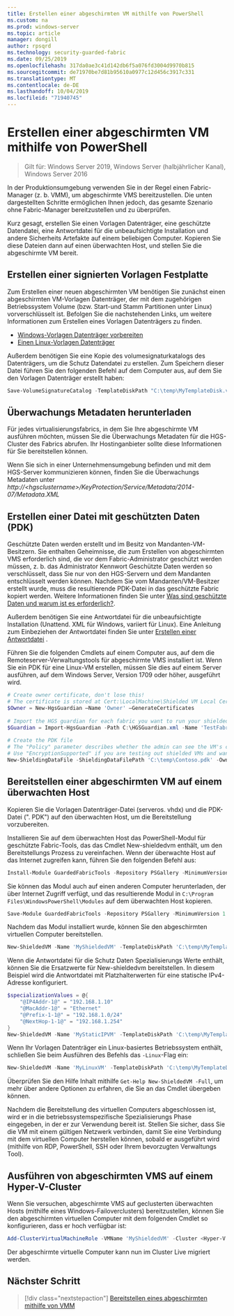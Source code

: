 ```yaml
---
title: Erstellen einer abgeschirmten VM mithilfe von PowerShell
ms.custom: na
ms.prod: windows-server
ms.topic: article
manager: dongill
author: rpsqrd
ms.technology: security-guarded-fabric
ms.date: 09/25/2019
ms.openlocfilehash: 317da0ae3c41d142db6f5a076fd3004d9970b815
ms.sourcegitcommit: de71970be7d81b95610a0977c12d456c3917c331
ms.translationtype: MT
ms.contentlocale: de-DE
ms.lasthandoff: 10/04/2019
ms.locfileid: "71940745"
---
```

# <a name="create-a-shielded-vm-using-powershell"></a>Erstellen einer abgeschirmten VM mithilfe von PowerShell

>Gilt für: Windows Server 2019, Windows Server (halbjährlicher Kanal), Windows Server 2016

In der Produktionsumgebung verwenden Sie in der Regel einen Fabric-Manager (z. b. VMM), um abgeschirmte VMS bereitzustellen. Die unten dargestellten Schritte ermöglichen Ihnen jedoch, das gesamte Szenario ohne Fabric-Manager bereitzustellen und zu überprüfen.

Kurz gesagt, erstellen Sie einen Vorlagen Datenträger, eine geschützte Datendatei, eine Antwortdatei für die unbeaufsichtigte Installation und andere Sicherheits Artefakte auf einem beliebigen Computer. Kopieren Sie diese Dateien dann auf einen überwachten Host, und stellen Sie die abgeschirmte VM bereit.

## <a name="create-a-signed-template-disk"></a>Erstellen einer signierten Vorlagen Festplatte

Zum Erstellen einer neuen abgeschirmten VM benötigen Sie zunächst einen abgeschirmten VM-Vorlagen Datenträger, der mit dem zugehörigen Betriebssystem Volume (bzw. Start-und Stamm Partitionen unter Linux) vorverschlüsselt ist.
Befolgen Sie die nachstehenden Links, um weitere Informationen zum Erstellen eines Vorlagen Datenträgers zu finden.

- [Windows-Vorlagen Datenträger vorbereiten](guarded-fabric-create-a-shielded-vm-template.md)
- [Einen Linux-Vorlagen Datenträger](guarded-fabric-create-a-linux-shielded-vm-template.md)

Außerdem benötigen Sie eine Kopie des volumesignaturkatalogs des Datenträgers, um die Schutz Datendatei zu erstellen.
Zum Speichern dieser Datei führen Sie den folgenden Befehl auf dem Computer aus, auf dem Sie den Vorlagen Datenträger erstellt haben:

```powershell
Save-VolumeSignatureCatalog -TemplateDiskPath "C:\temp\MyTemplateDisk.vhdx" -VolumeSignatureCatalogPath "C:\temp\MyTemplateDiskCatalog.vsc"
```

## <a name="download-guardian-metadata"></a>Überwachungs Metadaten herunterladen

Für jedes virtualisierungsfabrics, in dem Sie Ihre abgeschirmte VM ausführen möchten, müssen Sie die Überwachungs Metadaten für die HGS-Cluster des Fabrics abrufen.
Ihr Hostinganbieter sollte diese Informationen für Sie bereitstellen können.

Wenn Sie sich in einer Unternehmensumgebung befinden und mit dem HGS-Server kommunizieren können, finden Sie die Überwachungs Metadaten unter *http://\<hgsclustername\>/KeyProtection/Service/Metadata/2014-07/Metadata.XML*

## <a name="create-shielding-data-pdk-file"></a>Erstellen einer Datei mit geschützten Daten (PDK)

Geschützte Daten werden erstellt und im Besitz von Mandanten-VM-Besitzern. Sie enthalten Geheimnisse, die zum Erstellen von abgeschirmten VMS erforderlich sind, die vor dem Fabric-Administrator geschützt werden müssen, z. b. das Administrator Kennwort
Geschützte Daten werden so verschlüsselt, dass Sie nur von den HGS-Servern und dem Mandanten entschlüsselt werden können.
Nachdem Sie vom Mandanten/VM-Besitzer erstellt wurde, muss die resultierende PDK-Datei in das geschützte Fabric kopiert werden.
Weitere Informationen finden Sie unter [Was sind geschützte Daten und warum ist es erforderlich?](guarded-fabric-and-shielded-vms.md#what-is-shielding-data-and-why-is-it-necessary).

Außerdem benötigen Sie eine Antwortdatei für die unbeaufsichtigte Installation (Unattend. XML für Windows, variiert für Linux). Eine Anleitung zum Einbeziehen der Antwortdatei finden Sie unter [Erstellen einer Antwortdatei](guarded-fabric-tenant-creates-shielding-data.md#create-an-answer-file) .

Führen Sie die folgenden Cmdlets auf einem Computer aus, auf dem die Remoteserver-Verwaltungstools für abgeschirmte VMS installiert ist.
Wenn Sie ein PDK für eine Linux-VM erstellen, müssen Sie dies auf einem Server ausführen, auf dem Windows Server, Version 1709 oder höher, ausgeführt wird.

 
```powershell
# Create owner certificate, don't lose this!
# The certificate is stored at Cert:\LocalMachine\Shielded VM Local Certificates
$Owner = New-HgsGuardian –Name 'Owner' –GenerateCertificates
 
# Import the HGS guardian for each fabric you want to run your shielded VM
$Guardian = Import-HgsGuardian -Path C:\HGSGuardian.xml -Name 'TestFabric'
 
# Create the PDK file
# The "Policy" parameter describes whether the admin can see the VM's console or not
# Use "EncryptionSupported" if you are testing out shielded VMs and want to debug any issues during the specialization process
New-ShieldingDataFile -ShieldingDataFilePath 'C:\temp\Contoso.pdk' -Owner $Owner –Guardian $guardian –VolumeIDQualifier (New-VolumeIDQualifier -VolumeSignatureCatalogFilePath 'C:\temp\MyTemplateDiskCatalog.vsc' -VersionRule Equals) -WindowsUnattendFile 'C:\unattend.xml' -Policy Shielded
```
    
## <a name="provision-shielded-vm-on-a-guarded-host"></a>Bereitstellen einer abgeschirmten VM auf einem überwachten Host
Kopieren Sie die Vorlagen Datenträger-Datei (serveros. vhdx) und die PDK-Datei (". PDK") auf den überwachten Host, um die Bereitstellung vorzubereiten.

Installieren Sie auf dem überwachten Host das PowerShell-Modul für geschützte Fabric-Tools, das das Cmdlet New-shieldedvm enthält, um den Bereitstellungs Prozess zu vereinfachen. Wenn der überwachte Host auf das Internet zugreifen kann, führen Sie den folgenden Befehl aus:

```powershell
Install-Module GuardedFabricTools -Repository PSGallery -MinimumVersion 1.0.0
```

Sie können das Modul auch auf einen anderen Computer herunterladen, der über Internet Zugriff verfügt, und das resultierende Modul in `C:\Program Files\WindowsPowerShell\Modules` auf dem überwachten Host kopieren.

```powershell
Save-Module GuardedFabricTools -Repository PSGallery -MinimumVersion 1.0.0 -Path C:\temp\
```

Nachdem das Modul installiert wurde, können Sie den abgeschirmten virtuellen Computer bereitstellen.

```powershell
New-ShieldedVM -Name 'MyShieldedVM' -TemplateDiskPath 'C:\temp\MyTemplateDisk.vhdx' -ShieldingDataFilePath 'C:\temp\Contoso.pdk' -Wait
```

Wenn die Antwortdatei für die Schutz Daten Spezialisierungs Werte enthält, können Sie die Ersatzwerte für New-shieldedvm bereitstellen. In diesem Beispiel wird die Antwortdatei mit Platzhalterwerten für eine statische IPv4-Adresse konfiguriert.

```powershell
$specializationValues = @{
    "@IP4Addr-1@" = "192.168.1.10"
    "@MacAddr-1@" = "Ethernet"
    "@Prefix-1-1@" = "192.168.1.0/24"
    "@NextHop-1-1@" = "192.168.1.254"
}
New-ShieldedVM -Name 'MyStaticIPVM' -TemplateDiskPath 'C:\temp\MyTemplateDisk.vhdx' -ShieldingDataFilePath 'C:\temp\Contoso.pdk' -SpecializationValues $specializationValues -Wait

```

Wenn Ihr Vorlagen Datenträger ein Linux-basiertes Betriebssystem enthält, schließen Sie beim Ausführen des Befehls das `-Linux`-Flag ein:

```powershell
New-ShieldedVM -Name 'MyLinuxVM' -TemplateDiskPath 'C:\temp\MyTemplateDisk.vhdx' -ShieldingDataFilePath 'C:\temp\Contoso.pdk' -Wait -Linux
```

Überprüfen Sie den Hilfe Inhalt mithilfe `Get-Help New-ShieldedVM -Full`, um mehr über andere Optionen zu erfahren, die Sie an das Cmdlet übergeben können.

Nachdem die Bereitstellung des virtuellen Computers abgeschlossen ist, wird er in die betriebssystemspezifische Spezialisierungs Phase eingegeben, in der er zur Verwendung bereit ist.
Stellen Sie sicher, dass Sie die VM mit einem gültigen Netzwerk verbinden, damit Sie eine Verbindung mit dem virtuellen Computer herstellen können, sobald er ausgeführt wird (mithilfe von RDP, PowerShell, SSH oder Ihrem bevorzugten Verwaltungs Tool).

## <a name="running-shielded-vms-on-a-hyper-v-cluster"></a>Ausführen von abgeschirmten VMS auf einem Hyper-V-Cluster

Wenn Sie versuchen, abgeschirmte VMS auf geclusterten überwachten Hosts (mithilfe eines Windows-Failoverclusters) bereitzustellen, können Sie den abgeschirmten virtuellen Computer mit dem folgenden Cmdlet so konfigurieren, dass er hoch verfügbar ist:

```powershell
Add-ClusterVirtualMachineRole -VMName 'MyShieldedVM' -Cluster <Hyper-V cluster name>
```

Der abgeschirmte virtuelle Computer kann nun im Cluster Live migriert werden.

## <a name="next-step"></a>Nächster Schritt

> [!div class="nextstepaction"]
> [Bereitstellen eines abgeschirmten mithilfe von VMM](guarded-fabric-tenant-deploys-shielded-vm-using-vmm.md)
